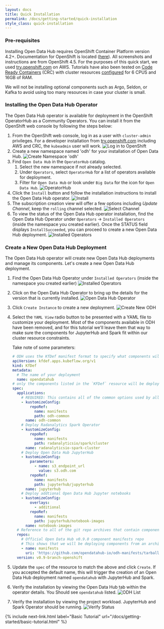 ```yaml
---
layout: docs
title: Quick Installation
permalink: /docs/getting-started/quick-installation
style_class: quick-installation
---
```

### Pre-requisites

Installing Open Data Hub requires OpenShift Container Platform version 4.2+. Documentation for OpenShift is located ([here](https://docs.openshift.com/container-platform/4.5/welcome/index.html)). All screenshots and instructions are from OpenShift 4.5.  For the purposes of this quick start, we used [try.openshift.com](https://try.openshift.com/) on AWS.  Tutorials have also been tested on [Code Ready Containers](https://code-ready.github.io/crc/) (CRC) with cluster resources [configured](https://code-ready.github.io/crc/#configuring-the-virtual-machine_gsg) for 6 CPUS and 16GB of RAM.

We will not be installing optional components such as Argo, Seldon, or Kafka to avoid using too many resources in case your cluster is small.

### Installing the Open Data Hub Operator

The Open Data Hub operator is available for deployment in the OpenShift OperatorHub as a Community Operators. You can install it from the OpenShift web console by following the steps below:

1. From the OpenShift web console, log in as a user with `cluster-admin` privileges.  For a developer installation from [try.openshift.com](https://try.openshift.com/) including AWS and CRC, the `kubeadmin` user will work.
![Log in to OpenShift]({{site.baseurl}}/assets/img/pages/docs/quick-installation/login.png "Log in to OpenShift")
1. Create a new namespace named 'odh' for your installation of Open Data Hub.
![Create Namespace 'odh']({{site.baseurl}}/assets/img/pages/docs/quick-installation/create-namespace.png "Create Namespace 'odh'")
1. Find `Open Data Hub` in the `OperatorHub` catalog.
   1. Select the new namespace if not already selected.
   1. Under `Operators`, select `OperatorHub` for a list of operators available for deployment.
   1. Filter for `Open Data Hub` or look under `Big Data` for the icon for `Open Data Hub`.
![OperatorHub]({{site.baseurl}}/assets/img/pages/docs/quick-installation/operator-hub.png "OperatorHub")
1. Click the `Install` button and follow the installation instructions to install the Open Data Hub operator.
![Install]({{site.baseurl}}/assets/img/pages/docs/quick-installation/install.png "Install")
1. The subscription creation view will offer a few options including *Update Channel*, keep the `rolling` channel selected.
![Select Channel]({{site.baseurl}}/assets/img/pages/docs/quick-installation/channels.png "Install")
1. To view the status of the Open Data Hub operator installation, find the Open Data Hub Operator under `Operators` -> `Installed Operators` (inside the namespace you created earlier). Once the STATUS field displays `InstallSucceeded`, you can proceed to create a new Open Data Hub deployment.
![Installed Operators]({{site.baseurl}}/assets/img/pages/docs/quick-installation/installed-operators.png "Installed Operators")

### Create a New Open Data Hub Deployment

The Open Data Hub operator will create new Open Data Hub deployments and manage its components.  Let's create a new Open Data Hub deployment.

1. Find the Open Data Hub Operator under `Installed Operators` (inside the namespace you created earlier)
![Installed Operators]({{site.baseurl}}/assets/img/pages/docs/quick-installation/installed-operators.png "Installed Operators")

1. Click on the Open Data Hub Operator to bring up the details for the version that is currently installed.
![Open Data Hub Operator]({{site.baseurl}}/assets/img/pages/docs/quick-installation/odh-operator.png "Open Data Hub Operator")

1. Click `Create Instance` to create a new deployment.
![Create New ODH]({{site.baseurl}}/assets/img/pages/docs/quick-installation/new-deployment.png "Create New ODH")

1. Select the `YAML View` radio button to be presented with a YAML file to customize your deployment.  Most of the components available in ODH have been removed, and for this tutorial we'll leave them that way to make sure the components for JupyterHub and Spark fit within our cluster resource constraints.


   Take note of some parameters:
      ```yaml
      # ODH uses the KfDef manifest format to specify what components will be included in the deployment
      apiVersion: kfdef.apps.kubeflow.org/v1
      kind: KfDef
      metadata:
        # The name of your deployment
        name: opendatahub
      # only the components listed in the `KFDef` resource will be deployed:
      spec:
        applications:
          # REQUIRED: This contains all of the common options used by all ODH components
          - kustomizeConfig:
              repoRef:
                name: manifests
                path: odh-common
            name: odh-common
          # Deploy Radanalytics Spark Operator
          - kustomizeConfig:
              repoRef:
                name: manifests
                path: radanalyticsio/spark/cluster
            name: radanalyticsio-spark-cluster
          # Deploy Open Data Hub JupyterHub
          - kustomizeConfig:
              parameters:
                - name: s3_endpoint_url
                  value: s3.odh.com
              repoRef:
                name: manifests
                path: jupyterhub/jupyterhub
            name: jupyterhub
          # Deploy addtional Open Data Hub Jupyter notebooks
          - kustomizeConfig:
              overlays:
                - additional
              repoRef:
                name: manifests
                path: jupyterhub/notebook-images
            name: notebook-images
        # Reference to all of the git repo archives that contain component kustomize manifests
        repos:
          # Official Open Data Hub v0.9.0 component manifests repo
          # This shows that we will be deploying components from an archive of the odh-manifests repo tagged for v0.9.0
          - name: manifests
            uri: 'https://github.com/opendatahub-io/odh-manifests/tarball/v0.9.0'
        version: v0.9-branch-openshift
      ```

1. Update the `spec` of the resource to match the above and click `Create`.  If you accepted the default name, this will trigger the creation of an Open Data Hub deployment named `opendatahub` with JupyterHub and Spark.

1. Verify the installation by viewing the Open Data Hub tab within the operator details.  You Should see `opendatahub` listed.
![ODH List]({{site.baseurl}}/assets/img/pages/docs/quick-installation/odh-list.png "ODH List")

1. Verify the installation by viewing the project workload.  JupyterHub and Spark Operator should be running.
![Verify Status]({{site.baseurl}}/assets/img/pages/docs/quick-installation/verify-install.png "Verify Status")

{% include next-link.html label="Basic Tutorial" url="/docs/getting-started/basic-tutorial.html" %}
